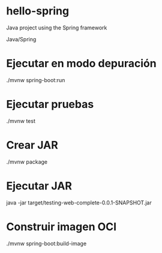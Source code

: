 # hello-spring
Java project using the Spring framework

Java/Spring
# Ejecutar en modo depuración
./mvnw spring-boot:run
# Ejecutar pruebas
./mvnw test
# Crear JAR
./mvnw package 
# Ejecutar JAR
java -jar target/testing-web-complete-0.0.1-SNAPSHOT.jar
# Construir imagen OCI
./mvnw spring-boot:build-image
